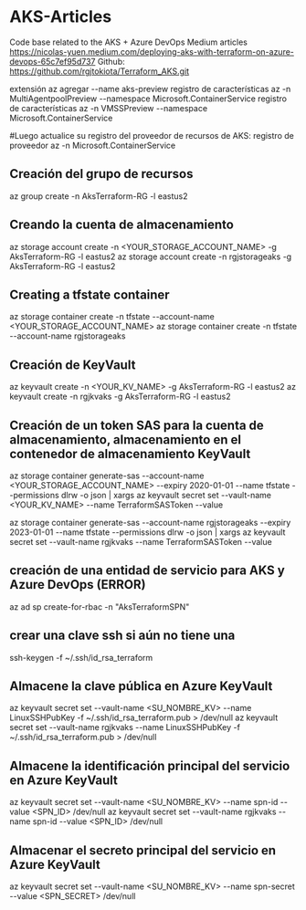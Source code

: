 # AKS-Articles
Code base related to the AKS + Azure DevOps Medium articles
https://nicolas-yuen.medium.com/deploying-aks-with-terraform-on-azure-devops-65c7ef95d737
Github: https://github.com/rgjtokiota/Terraform_AKS.git

extensión az agregar --name aks-preview
registro de características az -n MultiAgentpoolPreview --namespace Microsoft.ContainerService
registro de características az -n VMSSPreview --namespace Microsoft.ContainerService

#Luego actualice su registro del proveedor de recursos de AKS:
registro de proveedor az -n Microsoft.ContainerService

## Creación del grupo de recursos 
az group create -n AksTerraform-RG -l eastus2 

## Creando la cuenta de almacenamiento 
az storage account create -n <YOUR_STORAGE_ACCOUNT_NAME> -g AksTerraform-RG -l eastus2
az storage account create -n rgjstorageaks -g AksTerraform-RG -l eastus2

## Creating a tfstate container 
az storage container create -n tfstate --account-name <YOUR_STORAGE_ACCOUNT_NAME>
az storage container create -n tfstate --account-name rgjstorageaks
## Creación de KeyVault 
az keyvault create -n <YOUR_KV_NAME> -g AksTerraform-RG -l eastus2
az keyvault create -n rgjkvaks -g AksTerraform-RG -l eastus2


## Creación de un token SAS para la cuenta de almacenamiento, almacenamiento en el contenedor de almacenamiento KeyVault 
az storage container generate-sas --account-name <YOUR_STORAGE_ACCOUNT_NAME> --expiry 2020-01-01 --name tfstate --permissions dlrw -o json | xargs az keyvault secret set --vault-name <YOUR_KV_NAME> --name TerraformSASToken --value

az storage container generate-sas --account-name rgjstorageaks --expiry 2023-01-01 --name tfstate --permissions dlrw -o json | xargs az keyvault secret set --vault-name rgjkvaks --name TerraformSASToken --value 



## creación de una entidad de servicio para AKS y Azure DevOps (ERROR)
az ad sp create-for-rbac -n "AksTerraformSPN"
## crear una clave ssh si aún no tiene una 
ssh-keygen -f ~/.ssh/id_rsa_terraform
## Almacene la clave pública en Azure KeyVault 
az keyvault secret set --vault-name <SU_NOMBRE_KV> --name LinuxSSHPubKey -f ~/.ssh/id_rsa_terraform.pub > /dev/null
az keyvault secret set --vault-name rgjkvaks --name LinuxSSHPubKey -f ~/.ssh/id_rsa_terraform.pub > /dev/null
## Almacene la identificación principal del servicio en Azure KeyVault 
az keyvault secret set --vault-name <SU_NOMBRE_KV> --name spn-id --value <SPN_ID> /dev/null
az keyvault secret set --vault-name rgjkvaks --name spn-id --value <SPN_ID> /dev/null
## Almacenar el secreto principal del servicio en Azure KeyVault 
az keyvault secret set --vault-name <SU_NOMBRE_KV> --name spn-secret --value <SPN_SECRET> /dev/null